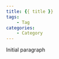 ```yaml
---
title: {{ title }}
tags:
    - Tag
categories:
    - Category
---
```

Initial paragraph
<!-- more -->
